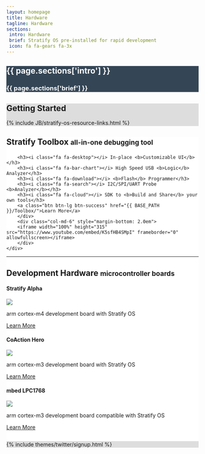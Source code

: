 ```yaml
---
layout: homepage
title: Hardware
tagline: Hardware
sections:
 intro: Hardware
 brief: Stratify OS pre-installed for rapid development
 icon: fa fa-gears fa-3x
---
```


<div style="background: #344555; color: #fff;">
	<div class="container">
  <div class="row header_row">
			<div class="col-md-3 text-center">
				<h2><i class="{{ page.sections['icon'] }}"></i></h2>
			</div>
			<div class="col-md-9">
				<h2><b>{{ page.sections['intro'] }}</b></h2>
				<h3>{{ page.sections['brief'] }}</h3>
			</div>
		</div>
	</div>
</div>

<div style="background: #ddd; height: auto">
<div class="container">
  <h2>Getting <b>Started</b></h2>
  </div>
  {% include JB/stratify-os-resource-links.html %}
</div>

<div style="background: #fff;">
	<div class="container">
  <h2>Stratify <b>Toolbox</b> <small>all-in-one debugging tool</small></h2>
  <div class="row" style="margin-top: 1.5em; margin-bottom: 2.0em">
		<div class="col-md-6">

		<h3><i class="fa fa-desktop"></i> In-place <b>Customizable UI</b></h3>
		<h3><i class="fa fa-bar-chart"></i> High Speed USB <b>Logic</b> Analyzer</h3>
		<h3><i class="fa fa-download"></i> <b>Flash</b> Programmer</h3>
		<h3><i class="fa fa-search"></i> I2C/SPI/UART Probe <b>Analyzer</b></h3>
		<h3><i class="fa fa-cloud"></i> SDK to <b>Build and Share</b> your own tools</h3>
		<a class="btn btn-lg btn-success" href="{{ BASE_PATH }}/Toolbox/">Learn More</a>
		</div>
		<div class="col-md-6" style="margin-bottom: 2.0em">
		<iframe width="100%" height="315" src="https://www.youtube.com/embed/K5sfHB4SMpI" frameborder="0" allowfullscreen></iframe>
		</div>
	</div>


<hr>
<h2>Development <b>Hardware</b> <small>microcontroller boards</small></h2>

<div class="row">

  <div class="col-md-4">
    <div class="panel panel-default">
      <div class="panel-heading"><h4>Stratify Alpha</h4></div>
      <div class="panel-body">
        <a href="{{ BASE_PATH }}/hardware/stratify-alpha/">
        <img class="post_image" src="{{ BASE_PATH }}/images/stratify-alpha-angle.png" />
        </a>
        <p>arm cortex-m4 development board with Stratify OS</p>
      </div>
      <div class="panel-footer">
        <a href="{{ BASE_PATH }}/hardware/stratify-alpha/" class="btn btn-success">Learn More</a>
      </div>
    </div>  
  </div>

  <div class="col-md-4">
    <div class="panel panel-default">
      <div class="panel-heading"><h4>CoAction Hero</h4></div>
      <div class="panel-body">
      <a href="{{ BASE_PATH }}/hardware/coaction-hero/">
        <img class="post_image" src="{{ BASE_PATH }}/images/coaction-hero-angle.png" />
        </a>
        <p>arm cortex-m3 development board with Stratify OS</p>
      </div>
      <div class="panel-footer">
        <a href="{{ BASE_PATH }}/hardware/coaction-hero/" class="btn btn-success">Learn More</a>
      </div>
    </div>  
  </div>

  <div class="col-md-4">
    <div class="panel panel-default">
      <div class="panel-heading"><h4>mbed LPC1768</h4></div>
      <div class="panel-body">
      <a href="{{ BASE_PATH }}/hardware/mbed-lpc1768/">
        <img class="post_image" src="{{ BASE_PATH }}/images/mbedLPC1768-1.png" />
        </a>
        <p>arm cortex-m3 development board compatible with Stratify OS</p>
      </div>
      <div class="panel-footer">
        <a href="{{ BASE_PATH }}/hardware/mbed-lpc1768/" class="btn btn-success">Learn More</a>
      </div>
    </div>  
  </div>

  </div>

</div>
</div>



<div style="background: #ddd;">
	<div class="container">
		{% include themes/twitter/signup.html %}
	</div>
</div>

